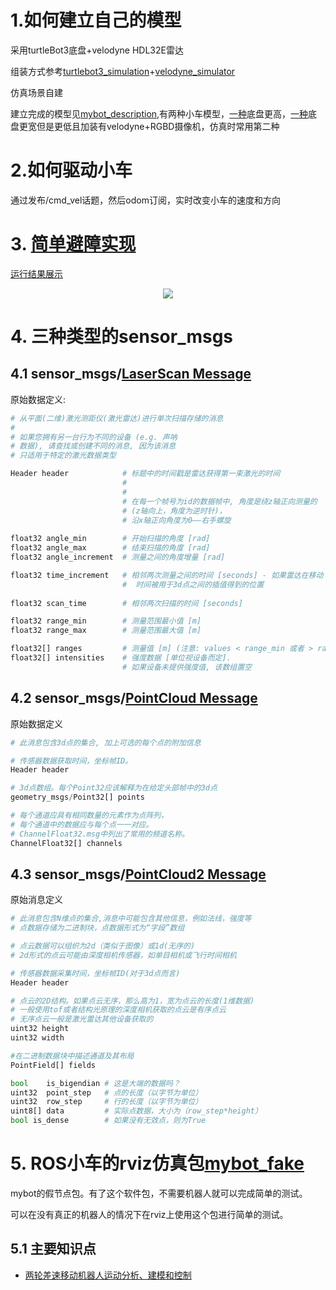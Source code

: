 <!--
 * @Date: 2020-11-02 13:32:05
 * @LastEditTime: 2020-12-01 11:37:40
 * @Author:  Chang_Bin
 * @LastEditors: Chang_Bin
 * @Email: bin_chang@qq.com
 * @Description: 
-->
# 1.如何建立自己的模型

采用turtleBot3底盘+velodyne HDL32E雷达

组装方式参考[turtlebot3_simulation](https://github.com/ROBOTIS-GIT/turtlebot3_simulations)+[velodyne_simulator](https://bitbucket.org/DataspeedInc/velodyne_simulator.git)

仿真场景自建

建立完成的模型见[mybot_description](mybot_description/),有两种小车模型，[一种](mybot_description/urdf/mybot_burger.urdf.xacro)底盘更高，[一种](mybot_description/urdf/mybot_waffle.urdf.xacro)底盘更宽但是更低且加装有velodyne+RGBD摄像机，仿真时常用第二种

# 2.如何驱动小车

通过发布/cmd_vel话题，然后odom订阅，实时改变小车的速度和方向

# 3. [简单避障实现](mybot_gazebo/README.md)

[运行结果展示](mybot_gazebo/images/obstacle_avoidance.gif)

<div align="center">
<img src="mybot_gazebo/images/obstacle_avoidance.gif">
</div>

# 4. 三种类型的sensor_msgs

## 4.1 sensor_msgs/[LaserScan Message](http://docs.ros.org/en/api/sensor_msgs/html/msg/LaserScan.html)

原始数据定义:

```python
# 从平面(二维)激光测距仪(激光雷达)进行单次扫描存储的消息
#
# 如果您拥有另一台行为不同的设备 (e.g. 声呐
# 数据), 请查找或创建不同的消息, 因为该消息
# 只适用于特定的激光数据类型

Header header            # 标题中的时间戳是雷达获得第一束激光的时间
                         # 
                         #
                         # 在每一个帧号为id的数据帧中, 角度是绕z轴正向测量的 
                         # (z轴向上，角度为逆时针)，
                         # 沿x轴正向角度为0——右手螺旋
                         
float32 angle_min        # 开始扫描的角度 [rad]
float32 angle_max        # 结束扫描的角度 [rad]
float32 angle_increment  # 测量之间的角度增量 [rad]

float32 time_increment   # 相邻两次测量之间的时间 [seconds] - 如果雷达在移动
                         #  时间被用于3d点之间的插值得到的位置
                         
float32 scan_time        # 相邻两次扫描的时间 [seconds]

float32 range_min        # 测量范围最小值 [m]
float32 range_max        # 测量范围最大值 [m]

float32[] ranges         # 测量值 [m] (注意: values < range_min 或者 > range_max 被丢弃)
float32[] intensities    # 强度数据 [单位视设备而定].  
                         # 如果设备未提供强度值, 该数组置空
```

## 4.2 sensor_msgs/[PointCloud Message](http://docs.ros.org/en/api/sensor_msgs/html/msg/PointCloud.html)

原始数据定义

```python
# 此消息包含3d点的集合, 加上可选的每个点的附加信息

# 传感器数据获取时间，坐标帧ID。
Header header

# 3d点数组。每个Point32应该解释为在给定头部帧中的3d点
geometry_msgs/Point32[] points

# 每个通道应具有相同数量的元素作为点阵列，
# 每个通道中的数据应与每个点一一对应。
# ChannelFloat32.msg中列出了常用的频道名称。
ChannelFloat32[] channels
```

## 4.3 sensor_msgs/[PointCloud2 Message](http://docs.ros.org/en/api/sensor_msgs/html/msg/PointCloud2.html)

原始消息定义

```python
# 此消息包含N维点的集合,消息中可能包含其他信息，例如法线，强度等
# 点数据存储为二进制块，点数据形式为“字段”数组

# 点云数据可以组织为2d（类似于图像）或1d(无序的)
# 2d形式的点云可能由深度相机传感器，如单目相机或飞行时间相机

# 传感器数据采集时间，坐标帧ID(对于3d点而言)
Header header

# 点云的2D结构。如果点云无序，那么高为1，宽为点云的长度(1维数据)
# 一般使用tof或者结构光原理的深度相机获取的点云是有序点云
# 无序点云一般是激光雷达其他设备获取的
uint32 height
uint32 width

#在二进制数据块中描述通道及其布局
PointField[] fields

bool    is_bigendian # 这是大端的数据吗？
uint32  point_step   # 点的长度（以字节为单位）
uint32  row_step     # 行的长度（以字节为单位）
uint8[] data         # 实际点数据，大小为（row_step*height）
bool is_dense        # 如果没有无效点，则为True
```

# 5. ROS小车的rviz仿真包[mybot_fake](mybot_fake/README.md)

mybot的假节点包。有了这个软件包，不需要机器人就可以完成简单的测试。

可以在没有真正的机器人的情况下在rviz上使用这个包进行简单的测试。

## 5.1 主要知识点

* [两轮差速移动机器人运动分析、建模和控制](mybot_fake/README.md)